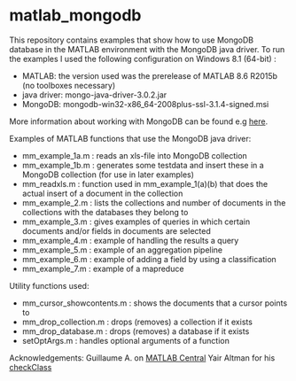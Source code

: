 # matlab_mongodb
This repository contains examples that show how to use MongoDB database in the MATLAB environment with the MongoDB java driver. 
To run the examples I used the following configuration on Windows 8.1 (64-bit) :
* MATLAB: the version used was the prerelease of MATLAB 8.6 R2015b (no toolboxes necessary)
* java driver: mongo-java-driver-3.0.2.jar 
* MongoDB: mongodb-win32-x86_64-2008plus-ssl-3.1.4-signed.msi

More information about working with MongoDB can be found e.g [here](http://docs.mongodb.org/manual/core/crud-introduction/).

Examples of MATLAB functions that use the MongoDB java driver:
* mm_example_1a.m : reads an xls-file into MongoDB collection
* mm_example_1b.m : generates some testdata and insert these in a MongoDB collection (for use in later examples)
* mm_readxls.m : function used in mm_example_1(a)(b) that does the actual insert of a document in the collection
* mm_example_2.m : lists the collections and number of documents in the collections with the databases they belong to
* mm_example_3.m : gives examples of queries in which certain documents and/or fields in documents are selected
* mm_example_4.m : example of handling the results a query
* mm_example_5.m : example of an aggregation pipeline
* mm_example_6.m : example of adding a field by using a classification
* mm_example_7.m : example of a mapreduce

Utility functions used:
* mm_cursor_showcontents.m : shows the documents that a cursor points to
* mm_drop_collection.m : drops (removes) a collection if it exists
* mm_drop_database.m : drops (removes) a database if it exists
* setOptArgs.m : handles optional arguments of a function

Acknowledgements:
 Guillaume A. on [MATLAB Central](http://uk.mathworks.com/matlabcentral/fileexchange/43171-use-of-mongodb-java-driver)
 Yair Altman for his [checkClass](http://uk.mathworks.com/matlabcentral/fileexchange/26947-checkclass-inspect-a-java-matlab-class-object-name)


 


